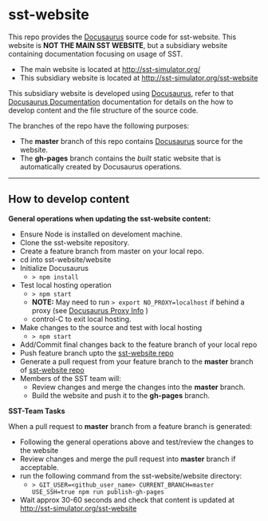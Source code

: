 # sst-website
This repo provides the [Docusaurus](https://docusaurus.io/en/) source code for sst-website.  This website is **NOT THE MAIN SST WEBSITE**, but a subsidiary website containing documentation focusing on usage of SST.  

   * The main website is located at http://sst-simulator.org/
   * This subsidiary website is located at http://sst-simulator.org/sst-website

This subsidiary website is developed using [Docusaurus](https://docusaurus.io/en/), refer to that [Docusaurus Documentation](https://docusaurus.io/docs/en/installation) documentation for details on the how to develop content and the file structure of the source code.

The branches of the repo have the following purposes:

   * The **master** branch of this repo contains [Docusaurus](https://docusaurus.io/en/) source for the website.
   * The **gh-pages** branch contains the _built_ static website that is automatically created by Docusaurus operations.

---

## How to develop content

**General operations when updating the sst-website content:**
   * Ensure Node is installed on develoment machine.
   * Clone the sst-website repository.  
   * Create a feature branch from master on your local repo.
   * cd into sst-website/website 
   * Initialize Docusaurus 
      * ```> npm install```
   * Test local hosting operation
      * ```> npm start``` 
      * **NOTE:** May need to run ```> export NO_PROXY=localhost``` if behind a proxy (see [Docusaurus Proxy Info](https://docusaurus.io/docs/en/installation#launching-the-server-behind-a-proxy) )
      * control-C to exit local hosting.
   * Make changes to the source and test with local hosting      
      * ```> npm start``` 
   * Add/Commit final changes back to the feature branch of your local repo
   * Push feature branch upto the [sst-website repo](https://github.com/sstsimulator/sst-website)
   * Generate a pull request from your feature branch to the **master** branch of [sst-website repo](https://github.com/sstsimulator/sst-website)
   * Members of the SST team will:
      * Review changes and merge the changes into the **master** branch.
      * Build the website and push it to the **gh-pages** branch.
   
**SST-Team Tasks**

When a pull request to **master** branch from a feature branch is generated:
   * Following the general operations above and test/review the changes to the website
   * Review changes and merge the pull request into **master** branch if acceptable.
   * run the following command from the sst-website/website directory:
      * ```> GIT_USER=<github_user_name> CURRENT_BRANCH=master USE_SSH=true npm run publish-gh-pages```
   * Wait approx 30-60 seconds and check that content is updated at http://sst-simulator.org/sst-website
